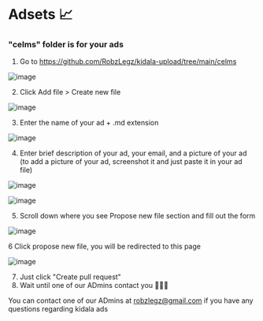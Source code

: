 # Adsets 📈

### "celms" folder is for your ads

1. Go to https://github.com/RobzLegz/kidala-upload/tree/main/celms

![image](https://user-images.githubusercontent.com/62758448/185904252-e69c8d82-b96d-4e13-836d-470dddcb8712.png)

2. Click Add file > Create new file

![image](https://user-images.githubusercontent.com/62758448/185904464-658497f5-f558-424c-be3b-604aa0e8c21c.png)

3. Enter the name of your ad + .md extension

![image](https://user-images.githubusercontent.com/62758448/185904707-4df1bb85-79e6-4c07-9d4c-1975ddc6f897.png)

4. Enter brief description of your ad, your email, and a picture of your ad (to add a picture of your ad, screenshot it and just paste it in your ad file)

![image](https://user-images.githubusercontent.com/62758448/185905294-aaac501c-7def-401b-83c6-91f7af0b7247.png)

![image](https://user-images.githubusercontent.com/62758448/185905331-0e2f7dc5-8b91-4a1b-bbe7-5babedaf5219.png)


5. Scroll down where you see Propose new file section and fill out the form

![image](https://user-images.githubusercontent.com/62758448/185905592-e4a96c75-9ffb-4472-9087-1cdba04a5203.png)

6 Click propose new file, you will be redirected to this page

![image](https://user-images.githubusercontent.com/62758448/185905713-c94578e1-ed67-452e-b11f-caccb9e66b5e.png)

7. Just click "Create pull request"
8. Wait until one of our ADmins contact you 🚀🔥👑

You can contact one of our ADmins at robzlegz@gmail.com if you have any questions regarding kidala ads
